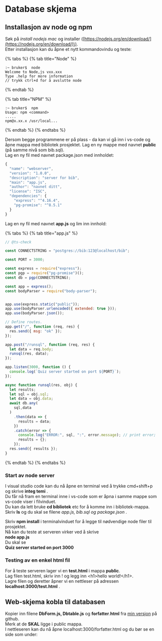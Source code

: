 # Database skjema

## Installasjon av node og npm

Søk på _install nodejs mac_ og installer \([https://nodejs.org/en/download/](https://nodejs.org/en/download/)\).  
Etter installasjon kan du åpne et nytt kommandovindu og teste:

{% tabs %}
{% tab title="Node" %}
```text
:~ bruker$  node
Welcome to Node,js vxx.xxx
Type .help for more information
// trykk ctrl+d for å avslutte node
```
{% endtab %}

{% tab title="NPM" %}
```
:~ bruker$  npm
Usage: npm <command>
.....
npm@x.xx.x /usr/local...
```
{% endtab %}
{% endtabs %}

Dersom begge programmene er på plass - da kan vi gå inn i vs-code og åpne mappa med bibliotek prosjektet. Lag en ny mappe med navnet **public** \(på samme nivå som bib.sql\).  
Lag en ny fil med navnet package.json med innholdet:

```javascript
{
  "name": "webserver",
  "version": "1.0.0",
  "description": "server for bib",
  "main": "app.js",
  "author": "navnet ditt",
  "license": "ISC",
  "dependencies": {
    "express": "^4.16.4",
    "pg-promise": "^8.5.1"
  }
}
```

Lag en ny fil med navnet **app.js** og lim inn innhold:

{% tabs %}
{% tab title="app.js" %}
```javascript
// @ts-check

const CONNECTSTRING = "postgres://bib:123@localhost/bib";

const PORT = 3000;

const express = require("express");
const pgp = require("pg-promise")();
const db = pgp(CONNECTSTRING);

const app = express();
const bodyParser = require("body-parser");


app.use(express.static("public"));
app.use(bodyParser.urlencoded({ extended: true }));
app.use(bodyParser.json());

// Define routes.
app.get("/", function (req, res) {
  res.send({ msg: "ok" });
});

app.post("/runsql", function (req, res) {
  let data = req.body;
  runsql(res, data);
});

app.listen(3000, function () {
  console.log(`Quiz server started on port ${PORT}`);
});

async function runsql(res, obj) {
  let results;
  let sql = obj.sql;
  let data = obj.data;
  await db.any(
    sql,data
  )
    .then(data => {
      results = data;
    })
    .catch(error => {
      console.log("ERROR:", sql, ":", error.message); // print error;
      results = {};
    });
  res.send({ results });
}
```
{% endtab %}
{% endtabs %}

### Start av node server

I visual studio code kan du nå åpne en terminal ved å trykke cmd+shift+p og skrive **integ temi** .  
Du får nå fram en terminal inne i vs-code som er åpna i samme mappe som vs-code viser i filvinduet.  
Du kan da lett bruke **cd bibliotek** etc for å komme inn i bibliotek-mappa.  
Skriv **ls** og du skal se filene _app.js, bib.sql og package.json_ .

Skriv **npm install** i terminalvinduet for å legge til nødvendige node filer til prosjektet.  
Nå kan du teste at serveren virker ved å skrive  
**node app.js**   
Du skal se  
**Quiz server started on port 3000**

### **Testing av en enkel html fil**

For å teste serveren lager vi en **test.html** i mappa **public**.  
Lag filen test.html, skriv inn ! og legg inn &lt;h1&gt;hello world!&lt;/h1&gt;.  
Lagre filen og deretter åpner vi en nettleser på adressen **localhost:3000/test.html** .

## Web-skjema kobla til databasen

Kopier inn filene **DbForm.js, Dbtable.js** og **forfatter**.**html** fra [min versjon](https://github.com/audunhauge/audunhauge.github.io/tree/master/it1/Bibliotek/public) på github.  
Merk at de **SKAL** ligge i public mappa.  
I nettleseren kan du nå åpne localhost:3000/forfatter.html og du bør se en side som under:



